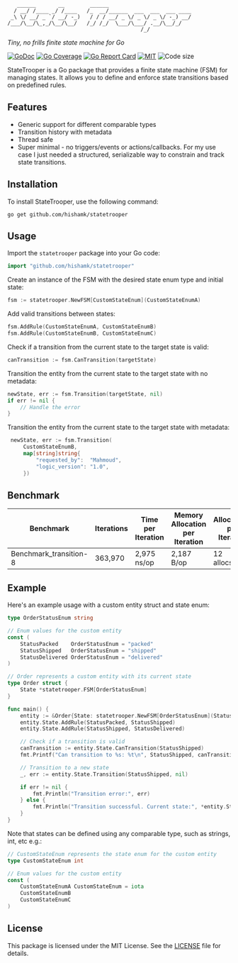 ```
   ______       __        ______                          
  / __/ /____ _/ /____   /_  __/______  ___  ___  ___ ____
 _\ \/ __/ _ `/ __/ -_)   / / / __/ _ \/ _ \/ _ \/ -_) __/
/___/\__/\_,_/\__/\__/   /_/ /_/  \___/\___/ .__/\__/_/   
                                          /_/              
```
*Tiny, no frills finite state machine for Go*

[![GoDoc](https://godoc.org/github.com/hishamk/statetrooper?status.png)](https://pkg.go.dev/github.com/hishamk/statetrooper?tab=doc)
[![Go Coverage](https://github.com/hishamk/statetrooper/wiki/coverage.svg)](https://raw.githack.com/wiki/hishamk/statetrooper/coverage.html)
[![Go Report Card](https://goreportcard.com/badge/github.com/hishamk/statetrooper)](https://goreportcard.com/report/github.com/hishamk/statetrooper)
[![MIT](https://img.shields.io/github/license/hishamk/statetrooper)](https://img.shields.io/github/license/hishamk/statetrooper) ![Code size](https://img.shields.io/github/languages/code-size/hishamk/statetrooper)


StateTrooper is a Go package that provides a finite state machine (FSM) for managing states. It allows you to define and enforce state transitions based on predefined rules.

## Features
- Generic support for different comparable types
- Transition history with metadata
- Thread safe
- Super minimal - no triggers/events or actions/callbacks. For my use case I just needed a structured, serializable way to constrain and track state transitions.

## Installation
To install StateTrooper, use the following command:

```shell
go get github.com/hishamk/statetrooper
```

## Usage
   Import the `statetrooper` package into your Go code:

   ```go
   import "github.com/hishamk/statetrooper"
   ```

   Create an instance of the FSM with the desired state enum type and initial state:

   ```go
   fsm := statetrooper.NewFSM[CustomStateEnum](CustomStateEnumA)
   ```

   Add valid transitions between states:

   ```go
   fsm.AddRule(CustomStateEnumA, CustomStateEnumB)
   fsm.AddRule(CustomStateEnumB, CustomStateEnumC)
   ```

   Check if a transition from the current state to the target state is valid:

   ```go
   canTransition := fsm.CanTransition(targetState)
   ```

   Transition the entity from the current state to the target state with no metadata:

   ```go
   newState, err := fsm.Transition(targetState, nil)
   if err != nil {
       // Handle the error
   }
   ```

   Transition the entity from the current state to the target state with metadata:

   ```go
	newState, err := fsm.Transition(
		CustomStateEnumB,
		map[string]string{
			"requested_by":  "Mahmoud",
			"logic_version": "1.0",
		})
   ```

## Benchmark
| Benchmark                | Iterations | Time per Iteration | Memory Allocation per Iteration | Allocations per Iteration |
|--------------------------|------------|--------------------|---------------------------------|---------------------------|
| Benchmark_transition-8   | 363,970    | 2,975 ns/op        | 2,187 B/op                      | 12 allocs/op              |


## Example
Here's an example usage with a custom entity struct and state enum:

```go
type OrderStatusEnum string

// Enum values for the custom entity
const (
	StatusPacked    OrderStatusEnum = "packed"
	StatusShipped   OrderStatusEnum = "shipped"
	StatusDelivered OrderStatusEnum = "delivered"
)

// Order represents a custom entity with its current state
type Order struct {
	State *statetrooper.FSM[OrderStatusEnum]
}

func main() {
	entity := &Order{State: statetrooper.NewFSM[OrderStatusEnum](StatusPacked)}
	entity.State.AddRule(StatusPacked, StatusShipped)
	entity.State.AddRule(StatusShipped, StatusDelivered)

	// Check if a transition is valid
	canTransition := entity.State.CanTransition(StatusShipped)
	fmt.Printf("Can transition to %s: %t\n", StatusShipped, canTransition)

	// Transition to a new state
	_, err := entity.State.Transition(StatusShipped, nil)

	if err != nil {
		fmt.Println("Transition error:", err)
	} else {
		fmt.Println("Transition successful. Current state:", *entity.State.CurrentState)
	}
}
```

Note that states can be defined using any comparable type, such as strings, int, etc e.g.:
```go
// CustomStateEnum represents the state enum for the custom entity
type CustomStateEnum int

// Enum values for the custom entity
const (
	CustomStateEnumA CustomStateEnum = iota
	CustomStateEnumB
	CustomStateEnumC
)

```


## License
This package is licensed under the MIT License. See the [LICENSE](LICENSE.md) file for details.
